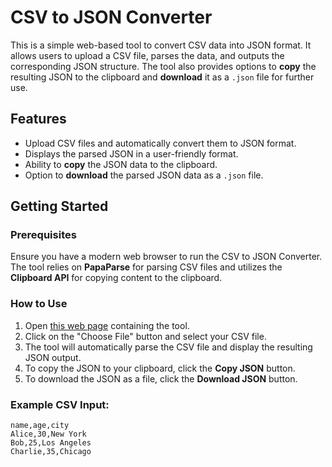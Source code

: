 # CSV to JSON Converter

This is a simple web-based tool to convert CSV data into JSON format. It allows users to upload a CSV file, parses the data, and outputs the corresponding JSON structure. The tool also provides options to **copy** the resulting JSON to the clipboard and **download** it as a `.json` file for further use.

## Features
- Upload CSV files and automatically convert them to JSON format.
- Displays the parsed JSON in a user-friendly format.
- Ability to **copy** the JSON data to the clipboard.
- Option to **download** the parsed JSON data as a `.json` file.

## Getting Started

### Prerequisites

Ensure you have a modern web browser to run the CSV to JSON Converter. The tool relies on **PapaParse** for parsing CSV files and utilizes the **Clipboard API** for copying content to the clipboard.

### How to Use

1. Open [this web page](https://mvster1.github.io/csv-to-json-converter/) containing the tool.
2. Click on the "Choose File" button and select your CSV file.
3. The tool will automatically parse the CSV file and display the resulting JSON output.
4. To copy the JSON to your clipboard, click the **Copy JSON** button.
5. To download the JSON as a file, click the **Download JSON** button.

### Example CSV Input:
```csv
name,age,city
Alice,30,New York
Bob,25,Los Angeles
Charlie,35,Chicago
